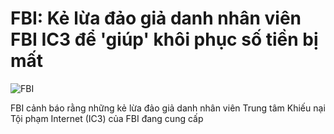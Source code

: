 # FBI: Kẻ lừa đảo giả danh nhân viên FBI IC3 để 'giúp' khôi phục số tiền bị mất

![FBI](https://www.bleepstatic.com/content/hl-images/2022/12/16/FBI__headpic.jpg)

FBI cảnh báo rằng những kẻ lừa đảo giả danh nhân viên Trung tâm Khiếu nại Tội phạm Internet (IC3) của FBI đang cung cấp 